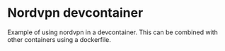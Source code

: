 
# Nordvpn devcontainer

Example of using nordvpn in a devcontainer. This can be combined with other containers using a dockerfile.

